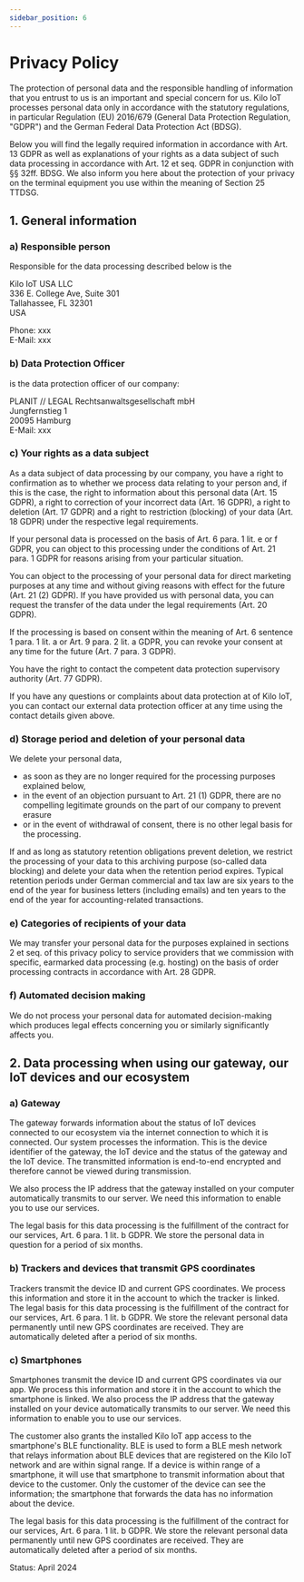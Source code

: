 ```yaml
---
sidebar_position: 6
---
```


# Privacy Policy

The protection of personal data and the responsible handling of information that you entrust to us is an important and special concern for us. Kilo IoT processes personal data only in accordance with the statutory regulations, in particular Regulation (EU) 2016/679 (General Data Protection Regulation, "GDPR") and the German Federal Data Protection Act (BDSG).

Below you will find the legally required information in accordance with Art. 13 GDPR as well as explanations of your rights as a data subject of such data processing in accordance with Art. 12 et seq. GDPR in conjunction with §§ 32ff. BDSG. We also inform you here about the protection of your privacy on the terminal equipment you use within the meaning of Section 25 TTDSG.

## 1.	General information
### a)	Responsible person
Responsible for the data processing described below is the 

Kilo IoT USA LLC\
336 E. College Ave, Suite 301\
Tallahassee, FL 32301\
USA

Phone: xxx\
E-Mail: xxx

### b)	Data Protection Officer
is the data protection officer of our company:

PLANIT // LEGAL Rechtsanwaltsgesellschaft mbH\
Jungfernstieg 1\
20095 Hamburg\
E-Mail: xxx

### c)	Your rights as a data subject
As a data subject of data processing by our company, you have a right to confirmation as to whether we process data relating to your person and, if this is the case, the right to information about this personal data (Art. 15 GDPR), a right to correction of your incorrect data (Art. 16 GDPR), a right to deletion (Art. 17 GDPR) and a right to restriction (blocking) of your data (Art. 18 GDPR) under the respective legal requirements.

If your personal data is processed on the basis of Art. 6 para. 1 lit. e or f GDPR, you can object to this processing under the conditions of Art. 21 para. 1 GDPR for reasons arising from your particular situation.

You can object to the processing of your personal data for direct marketing purposes at any time and without giving reasons with effect for the future (Art. 21 (2) GDPR).
If you have provided us with personal data, you can request the transfer of the data under the legal requirements (Art. 20 GDPR).

If the processing is based on consent within the meaning of Art. 6 sentence 1 para. 1 lit. a or Art. 9 para. 2 lit. a GDPR, you can revoke your consent at any time for the future (Art. 7 para. 3 GDPR).

You have the right to contact the competent data protection supervisory authority (Art. 77 GDPR).

If you have any questions or complaints about data protection at of Kilo IoT, you can contact our external data protection officer at any time using the contact details given above.

### d)	Storage period and deletion of your personal data
We delete your personal data,

- as soon as they are no longer required for the processing purposes explained below,
- in the event of an objection pursuant to Art. 21 (1) GDPR, there are no compelling legitimate grounds on the part of our company to prevent erasure
- or in the event of withdrawal of consent, there is no other legal basis for the processing.

If and as long as statutory retention obligations prevent deletion, we restrict the processing of your data to this archiving purpose (so-called data blocking) and delete your data when the retention period expires. Typical retention periods under German commercial and tax law are six years to the end of the year for business letters (including emails) and ten years to the end of the year for accounting-related transactions.

### e)	Categories of recipients of your data
We may transfer your personal data for the purposes explained in sections 2 et seq. of this privacy policy to service providers that we commission with specific, earmarked data processing (e.g. hosting) on the basis of order processing contracts in accordance with Art. 28 GDPR.

### f)	Automated decision making
We do not process your personal data for automated decision-making which produces legal effects concerning you or similarly significantly affects you.

## 2.	Data processing when using our gateway, our IoT devices and our ecosystem
### a)	Gateway
The gateway forwards information about the status of IoT devices connected to our ecosystem via the internet connection to which it is connected. Our system processes the information. This is the device identifier of the gateway, the IoT device and the status of the gateway and the IoT device. The transmitted information is end-to-end encrypted and therefore cannot be viewed during transmission.

We also process the IP address that the gateway installed on your computer automatically transmits to our server. We need this information to enable you to use our services.

The legal basis for this data processing is the fulfillment of the contract for our services, Art. 6 para. 1 lit. b GDPR. We store the personal data in question for a period of six months.

### b)	Trackers and devices that transmit GPS coordinates
Trackers transmit the device ID and current GPS coordinates. We process this information and store it in the account to which the tracker is linked. The legal basis for this data processing is the fulfillment of the contract for our services, Art. 6 para. 1 lit. b GDPR. We store the relevant personal data permanently until new GPS coordinates are received. They are automatically deleted after a period of six months.

### c)	Smartphones
Smartphones transmit the device ID and current GPS coordinates via our app. We process this information and store it in the account to which the smartphone is linked. We also process the IP address that the gateway installed on your device automatically transmits to our server. We need this information to enable you to use our services.

The customer also grants the installed Kilo IoT app access to the smartphone's BLE functionality. BLE is used to form a BLE mesh network that relays information about BLE devices that are registered on the Kilo IoT network and are within signal range. If a device is within range of a smartphone, it will use that smartphone to transmit information about that device to the customer. Only the customer of the device can see the information; the smartphone that forwards the data has no information about the device.

The legal basis for this data processing is the fulfillment of the contract for our services, Art. 6 para. 1 lit. b GDPR. We store the relevant personal data permanently until new GPS coordinates are received. They are automatically deleted after a period of six months.

Status: April 2024
